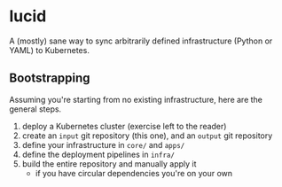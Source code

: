 # lucid

A (mostly) sane way to sync arbitrarily defined infrastructure (Python or YAML) to Kubernetes.

## Bootstrapping

Assuming you're starting from no existing infrastructure, here are the general steps.

1. deploy a Kubernetes cluster (exercise left to the reader)
2. create an `input` git repository (this one), and an `output` git repository
3. define your infrastructure in `core/` and `apps/`
4. define the deployment pipelines in `infra/`
5. build the entire repository and manually apply it
   - if you have circular dependencies you're on your own
